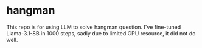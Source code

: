 # hangman

This repo is for using LLM to solve hangman question.
I've fine-tuned Llama-3.1-8B in 1000 steps, sadly due to limited GPU resource, it did not do well.
